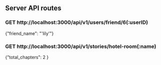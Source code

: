 ## Server API routes

### GET http://localhost:3000/api/v1/users/friend/6(:userID)
{"friend_name": "'lily'"}

### GET http://localhost:3000/api/v1/stories/hotel-room(:name)
{"total_chapters": 2 }
